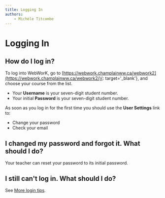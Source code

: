 ```yaml
---
title: Logging In
authors:
    - Michèle Titcombe
---
```

# Logging In

## How do I log in?  

To log into WebWorK, go to
[https://webwork.champlainww.ca/webwork2](https://webwork.champlainww.ca/webwork2/){: target='_blank'},
and choose your course from the list.

- Your **Username** is your seven-digit student number.
- Your initial **Password** is your seven-digit student number.

As soon as you log in for the first time you should use the **User Settings** link to:

- Change your password
- Check your email

## I changed my password and forgot it. What should I do?

Your teacher can reset your password to its initial password.

## I still can't log in.  What should I do?

See [More login tips](students-still-cannot-log-in.md).
